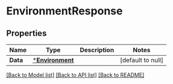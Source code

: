 # EnvironmentResponse

## Properties
Name | Type | Description | Notes
------------ | ------------- | ------------- | -------------
**Data** | [***Environment**](Environment.md) |  | [default to null]

[[Back to Model list]](../README.md#documentation-for-models) [[Back to API list]](../README.md#documentation-for-api-endpoints) [[Back to README]](../README.md)

